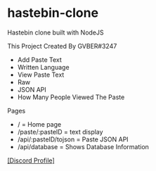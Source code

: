 # hastebin-clone
Hastebin clone built with NodeJS

This Project Created By GVBER#3247
+ Add Paste Text
+ Written Language
+ View Paste Text
+ Raw
+ JSON API
+ How Many People Viewed The Paste

Pages
  + / = Home page
  + /paste/:pasteID = text display
  + /api/:pasteID/tojson = Paste JSON API
  + /api/database = Shows Database Information

[[Discord Profile]](https://discord.com/users/898193913431597167)
